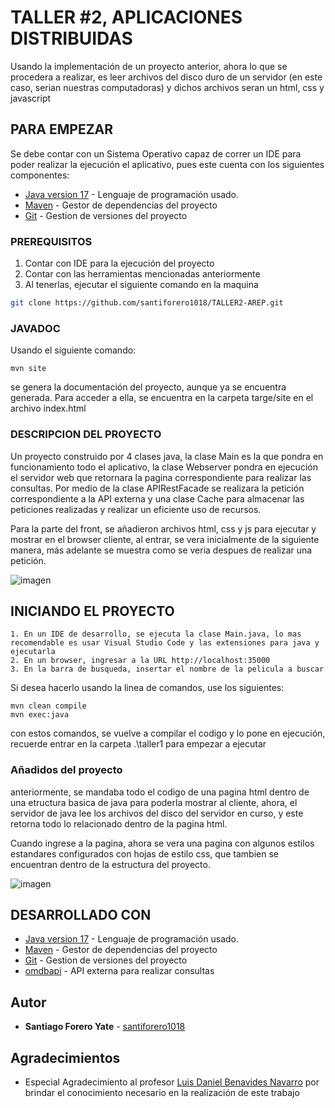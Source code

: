 # TALLER #2, APLICACIONES DISTRIBUIDAS

Usando la implementación de un proyecto anterior, ahora lo que se procedera a realizar, es leer archivos del disco duro de un servidor (en este caso, serian nuestras computadoras) y dichos archivos seran un html, css y javascript 

## PARA EMPEZAR

Se debe contar con un Sistema Operativo capaz de correr un IDE para poder realizar la ejecución el aplicativo, pues este cuenta con los siguientes componentes:
* [Java version 17](https://www.oracle.com/co/java/technologies/downloads/) - Lenguaje de programación usado.
* [Maven](https://maven.apache.org/download.cgi) - Gestor de dependencias del proyecto
* [Git](https://git-scm.com/downloads) - Gestion de versiones del proyecto 

### PREREQUISITOS

1. Contar con IDE para la ejecución del proyecto
2. Contar con las herramientas mencionadas anteriormente
3. Al tenerlas, ejecutar el siguiente comando en la maquina

```bash
git clone https://github.com/santiforero1018/TALLER2-AREP.git
```

### JAVADOC
Usando el siguiente comando: 
```
mvn site
```
se genera la documentación del proyecto, aunque ya se encuentra generada. Para acceder a ella, se encuentra en la carpeta targe/site en el archivo index.html


### DESCRIPCION DEL PROYECTO

Un proyecto construido por 4 clases java, la clase Main es la que pondra en funcionamiento todo el aplicativo, la clase Webserver pondra en ejecución el servidor web que retornara la pagina correspondiente para
realizar las consultas. Por medio de la clase APIRestFacade se realizara la petición correspondiente a la API externa y una clase Cache para almacenar las peticiones realizadas y realizar un eficiente uso de recursos.

Para la parte del front, se añadieron archivos html, css y js para ejecutar y mostrar en el browser cliente, al entrar, se vera inicialmente de la siguiente manera, más adelante se muestra como se veria despues de realizar una petición.

![imagen](https://github.com/santiforero1018/TALLER2-AREP/assets/88952698/fffc97a1-4f69-416a-a310-817fa74d559b)


## INICIANDO EL PROYECTO

```
1. En un IDE de desarrollo, se ejecuta la clase Main.java, lo mas recomendable es usar Visual Studio Code y las extensiones para java y ejecutarla
2. En un browser, ingresar a la URL http://localhost:35000
3. En la barra de busqueda, insertar el nombre de la pelicula a buscar
```

Si desea hacerlo usando la linea de comandos, use los siguientes:
```
mvn clean compile
mvn exec:java
```

con estos comandos, se vuelve a compilar el codigo y lo pone en ejecución, recuerde entrar en la carpeta .\taller1 para empezar a ejecutar

### Añadidos del proyecto
anteriormente, se mandaba todo el codigo de una pagina html dentro de una etructura basica de java para poderla mostrar al cliente, ahora, el servidor de java lee los archivos del disco del servidor en curso, y este retorna 
todo lo relacionado dentro de la pagina html.

Cuando ingrese a la pagina, ahora se vera una pagina con algunos estilos estandares configurados con hojas de estilo css, que tambien se encuentran dentro de la estructura del proyecto.


![imagen](https://github.com/santiforero1018/TALLER2-AREP/assets/88952698/f21689ef-14e5-4cdd-bed1-ac4255d748ef)



## DESARROLLADO CON

* [Java version 17](https://www.oracle.com/co/java/technologies/downloads/) - Lenguaje de programación usado.
* [Maven](https://maven.apache.org/download.cgi) - Gestor de dependencias del proyecto
* [Git](https://git-scm.com/downloads) - Gestion de versiones del proyecto
* [omdbapi](https://www.omdbapi.com) - API externa para realizar consultas

<!--
## Version

We use [SemVer](http://semver.org/) for versioning. For the versions available, see the [tags on this repository](https://github.com/your/project/tags). -->

## Autor

* **Santiago Forero Yate** - [santiforero1018](https://github.com/santiforero1018)

<!--
## License
This project is licensed under the MIT License - see the [LICENSE.md](LICENSE.md) file for details -->

## Agradecimientos

* Especial Agradecimiento al profesor [Luis Daniel Benavides Navarro](https://ldbn.is.escuelaing.edu.co/) por brindar el conocimiento necesario en la realización de este trabajo

